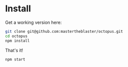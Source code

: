 # Install

Get a working version here:
```bash
git clone git@github.com:mastertheblaster/octopus.git
cd octopus
npm install
```

That's it!
```bash
npm start
```
